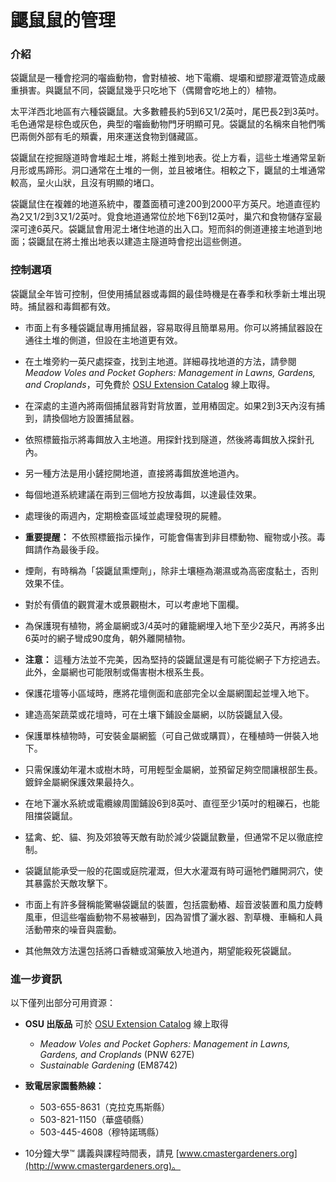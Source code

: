 # 鼴鼠鼠的管理

### 介紹

袋鼴鼠是一種會挖洞的囓齒動物，會對植被、地下電纜、堤壩和塑膠灌溉管造成嚴重損害。與鼴鼠不同，袋鼴鼠幾乎只吃地下（偶爾會吃地上的）植物。

太平洋西北地區有六種袋鼴鼠。大多數體長約5到6又1/2英吋，尾巴長2到3英吋。毛色通常是棕色或灰色，典型的囓齒動物門牙明顯可見。袋鼴鼠的名稱來自牠們嘴巴兩側外部有毛的頰囊，用來運送食物到儲藏區。

袋鼴鼠在挖掘隧道時會堆起土堆，將鬆土推到地表。從上方看，這些土堆通常呈新月形或馬蹄形。洞口通常在土堆的一側，並且被堵住。相較之下，鼴鼠的土堆通常較高，呈火山狀，且沒有明顯的堵口。

袋鼴鼠住在複雜的地道系統中，覆蓋面積可達200到2000平方英尺。地道直徑約為2又1/2到3又1/2英吋。覓食地道通常位於地下6到12英吋，巢穴和食物儲存室最深可達6英尺。袋鼴鼠會用泥土堵住地道的出入口。短而斜的側道連接主地道到地面；袋鼴鼠在將土推出地表以建造主隧道時會挖出這些側道。

### 控制選項

袋鼴鼠全年皆可控制，但使用捕鼠器或毒餌的最佳時機是在春季和秋季新土堆出現時。捕鼠器和毒餌都有效。


- 市面上有多種袋鼴鼠專用捕鼠器，容易取得且簡單易用。你可以將捕鼠器設在通往土堆的側道，但設在主地道更有效。
- 在土堆旁約一英尺處探查，找到主地道。詳細尋找地道的方法，請參閱 *Meadow Voles and Pocket Gophers: Management in Lawns, Gardens, and Croplands*，可免費於 [OSU Extension Catalog](http://extension.oregonstate.edu/catalog) 線上取得。
- 在深處的主道內將兩個捕鼠器背對背放置，並用樁固定。如果2到3天內沒有捕到，請換個地方設置捕鼠器。


- 依照標籤指示將毒餌放入主地道。用探針找到隧道，然後將毒餌放入探針孔內。
- 另一種方法是用小鏟挖開地道，直接將毒餌放進地道內。
- 每個地道系統建議在兩到三個地方投放毒餌，以達最佳效果。
- 處理後的兩週內，定期檢查區域並處理發現的屍體。
- **重要提醒：** 不依照標籤指示操作，可能會傷害到非目標動物、寵物或小孩。毒餌請作為最後手段。


- 煙劑，有時稱為「袋鼴鼠熏煙劑」，除非土壤極為潮濕或為高密度黏土，否則效果不佳。


- 對於有價值的觀賞灌木或景觀樹木，可以考慮地下圍欄。
- 為保護現有植物，將金屬網或3/4英吋的雞籠網埋入地下至少2英尺，再將多出6英吋的網子彎成90度角，朝外離開植物。
- **注意：** 這種方法並不完美，因為堅持的袋鼴鼠還是有可能從網子下方挖過去。此外，金屬網也可能限制或傷害樹木根系生長。
- 保護花壇等小區域時，應將花壇側面和底部完全以金屬網圍起並埋入地下。
- 建造高架蔬菜或花壇時，可在土壤下鋪設金屬網，以防袋鼴鼠入侵。
- 保護單株植物時，可安裝金屬網籃（可自己做或購買），在種植時一併裝入地下。
- 只需保護幼年灌木或樹木時，可用輕型金屬網，並預留足夠空間讓根部生長。鍍鋅金屬網保護效果最持久。
- 在地下灑水系統或電纜線周圍鋪設6到8英吋、直徑至少1英吋的粗礫石，也能阻擋袋鼴鼠。


- 猛禽、蛇、貓、狗及郊狼等天敵有助於減少袋鼴鼠數量，但通常不足以徹底控制。


- 袋鼴鼠能承受一般的花園或庭院灌溉，但大水灌溉有時可逼牠們離開洞穴，使其暴露於天敵攻擊下。


- 市面上有許多聲稱能驚嚇袋鼴鼠的裝置，包括震動樁、超音波裝置和風力旋轉風車，但這些囓齒動物不易被嚇到，因為習慣了灑水器、割草機、車輛和人員活動帶來的噪音與震動。
- 其他無效方法還包括將口香糖或瀉藥放入地道內，期望能殺死袋鼴鼠。

### 進一步資訊

以下僅列出部分可用資源：

- **OSU 出版品** 可於 [OSU Extension Catalog](https://catalog.extension.oregonstate.edu/) 線上取得
  - *Meadow Voles and Pocket Gophers: Management in Lawns, Gardens, and Croplands* (PNW 627E)
  - *Sustainable Gardening* (EM8742)


- **致電居家園藝熱線：**
  - 503-655-8631（克拉克馬斯縣）
  - 503-821-1150（華盛頓縣）
  - 503-445-4608（穆特諾瑪縣）
- 10分鐘大學™ 講義與課程時間表，請見 [www.cmastergardeners.org](http://www.cmastergardeners.org)。
